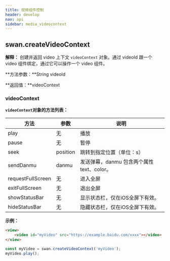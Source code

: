 ```yaml
---
title: 视频组件控制
header: develop
nav: api
sidebar: media_videocontext
---
```

## swan.createVideoContext

**解释：** 创建并返回 video 上下文 `videoContext` 对象。通过 videoId 跟一个 video 组件绑定，通过它可以操作一个 video 组件。

**方法参数：**String videoId

**返回值：**videoContext

### videoContext

**`videoContext`对象的方法列表：**

|方法 | 参数 | 说明 |
|---- | ---- | ---- |
|play  |  无 |  播放  |
|pause |  无  | 暂停  |
|seek  |  position   | 跳转到指定位置（单位：s）    |
|sendDanmu |  danmu  | 发送弹幕，danmu 包含两个属性 text、color。  |
|requestFullScreen  | 无  | 进入全屏  |
|exitFullScreen | 无 |  退出全屏|
|showStatusBar | 无 |  显示状态栏，仅在iOS全屏下有效。|
|hideStatusBar | 无 |  隐藏状态栏，仅在iOS全屏下有效。|

**示例：**

```html
<view>
    <video id="myVideo" src="https://example.baidu.com/xxxx"></video>
</view>
```
```js
const myVideo = swan.createVideoContext('myVideo');
myVideo.play();
```
<!-- 
#### 错误码


|错误码|说明|
|--|--|
|202|解析失败，请检查参数是否正确。 |
|1001|执行失败| -->

